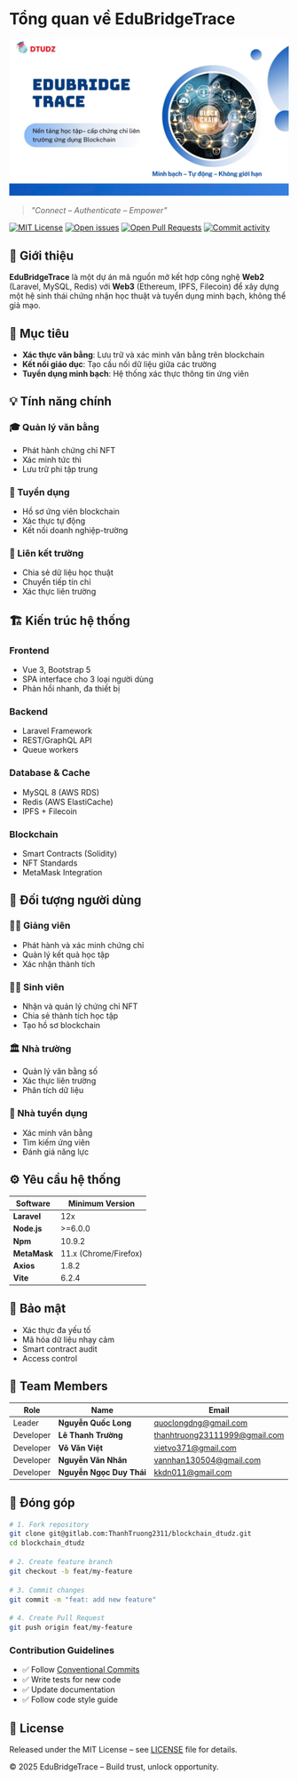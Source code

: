 # Tổng quan về EduBridgeTrace
![Banner](../static/img/banner.jpg)

> *"Connect – Authenticate – Empower"*

[![MIT License](https://img.shields.io/badge/License-MIT-green.svg)](../LICENSE)
[![Open issues](https://img.shields.io/github/issues/ThanhTruong2311/blockchain_dtudz.svg 'Open issues')](https://gitlab.com/ThanhTruong2311/blockchain_dtudz/-/issues)
[![Open Pull Requests](https://img.shields.io/github/issues-pr/ThanhTruong2311/blockchain_dtudz.svg 'Open Pull Requests')](https://gitlab.com/ThanhTruong2311/blockchain_dtudz/-/merge_requests)
[![Commit activity](https://img.shields.io/github/commit-activity/m/ThanhTruong2311/blockchain_dtudz.svg 'Commit activity')](https://gitlab.com/ThanhTruong2311/blockchain_dtudz/-/graphs)

## 📖 Giới thiệu

**EduBridgeTrace** là một dự án mã nguồn mở kết hợp công nghệ **Web2** (Laravel, MySQL, Redis) với **Web3** (Ethereum, IPFS, Filecoin) để xây dựng một hệ sinh thái chứng nhận học thuật và tuyển dụng minh bạch, không thể giả mạo.

## 🎯 Mục tiêu

- **Xác thực văn bằng**: Lưu trữ và xác minh văn bằng trên blockchain
- **Kết nối giáo dục**: Tạo cầu nối dữ liệu giữa các trường
- **Tuyển dụng minh bạch**: Hệ thống xác thực thông tin ứng viên

## 💡 Tính năng chính

### 🎓 Quản lý văn bằng
- Phát hành chứng chỉ NFT
- Xác minh tức thì
- Lưu trữ phi tập trung

### 👥 Tuyển dụng
- Hồ sơ ứng viên blockchain
- Xác thực tự động
- Kết nối doanh nghiệp-trường

### 🤝 Liên kết trường
- Chia sẻ dữ liệu học thuật
- Chuyển tiếp tín chỉ
- Xác thực liên trường

## 🏗️ Kiến trúc hệ thống

### Frontend
- Vue 3, Bootstrap 5
- SPA interface cho 3 loại người dùng
- Phản hồi nhanh, đa thiết bị

### Backend
- Laravel Framework
- REST/GraphQL API
- Queue workers

### Database & Cache
- MySQL 8 (AWS RDS)
- Redis (AWS ElastiCache)
- IPFS + Filecoin

### Blockchain
- Smart Contracts (Solidity)
- NFT Standards
- MetaMask Integration

## 👥 Đối tượng người dùng

### 👨‍🏫 Giảng viên
- Phát hành và xác minh chứng chỉ
- Quản lý kết quả học tập
- Xác nhận thành tích

### 👨‍🎓 Sinh viên
- Nhận và quản lý chứng chỉ NFT
- Chia sẻ thành tích học tập
- Tạo hồ sơ blockchain

### 🏛️ Nhà trường
- Quản lý văn bằng số
- Xác thực liên trường
- Phân tích dữ liệu

### 🏢 Nhà tuyển dụng
- Xác minh văn bằng
- Tìm kiếm ứng viên
- Đánh giá năng lực

## ⚙️ Yêu cầu hệ thống

| Software     | Minimum Version       |
| ------------ | --------------------- |
| **Laravel**   | 12x                  |
| **Node.js**  | >=6.0.0              |
| **Npm**      | 10.9.2               |
| **MetaMask** | 11.x (Chrome/Firefox)|
| **Axios**    | 1.8.2                |
| **Vite**     | 6.2.4                |

## 🔐 Bảo mật

- Xác thực đa yếu tố
- Mã hóa dữ liệu nhạy cảm
- Smart contract audit
- Access control

## 👥 Team Members

| Role      | Name                    | Email                                                                 |
| --------- | ----------------------- | --------------------------------------------------------------------- |
| Leader    | **Nguyễn Quốc Long**     | [quoclongdng@gmail.com](mailto:quoclongdng@gmail.com)                 |
| Developer | **Lê Thanh Trường**      | [thanhtruong23111999@gmail.com](mailto:thanhtruong23111999@gmail.com) |
| Developer | **Võ Văn Việt**          | [vietvo371@gmail.com](mailto:vietvo371@gmail.com)                     |
| Developer | **Nguyễn Văn Nhân**      | [vannhan130504@gmail.com](mailto:vannhan130504@gmail.com)             |
| Developer | **Nguyễn Ngọc Duy Thái** | [kkdn011@gmail.com](mailto:kkdn011@gmail.com)                         |

## 🤝 Đóng góp

```bash
# 1. Fork repository
git clone git@gitlab.com:ThanhTruong2311/blockchain_dtudz.git
cd blockchain_dtudz

# 2. Create feature branch
git checkout -b feat/my-feature

# 3. Commit changes
git commit -m "feat: add new feature"

# 4. Create Pull Request
git push origin feat/my-feature
```

### Contribution Guidelines
- ✅ Follow [Conventional Commits](https://www.conventionalcommits.org/)
- ✅ Write tests for new code
- ✅ Update documentation
- ✅ Follow code style guide

## 📝 License

Released under the MIT License – see [LICENSE](../LICENSE) file for details.

© 2025 EduBridgeTrace – Build trust, unlock opportunity.





